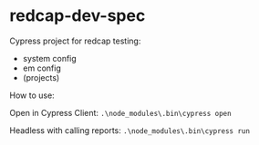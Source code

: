 # redcap-dev-spec
Cypress project for redcap testing:

- system config
- em config
- (projects)

How to use:

Open in Cypress Client:
`.\node_modules\.bin\cypress open`

Headless with calling reports:
`.\node_modules\.bin\cypress run`